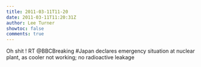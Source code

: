 ```yaml
---
title: 2011-03-11T11-20
date: 2011-03-11T11:20:31Z
author: Lee Turner
showtoc: false
comments: true
---
```


Oh shit ! RT @BBCBreaking #Japan declares emergency situation at nuclear plant, as cooler not working; no radioactive leakage


